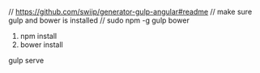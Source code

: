 // https://github.com/swiip/generator-gulp-angular#readme
// make sure gulp and bower is installed
// sudo npm -g gulp bower

1. npm install
2. bower install


gulp serve
